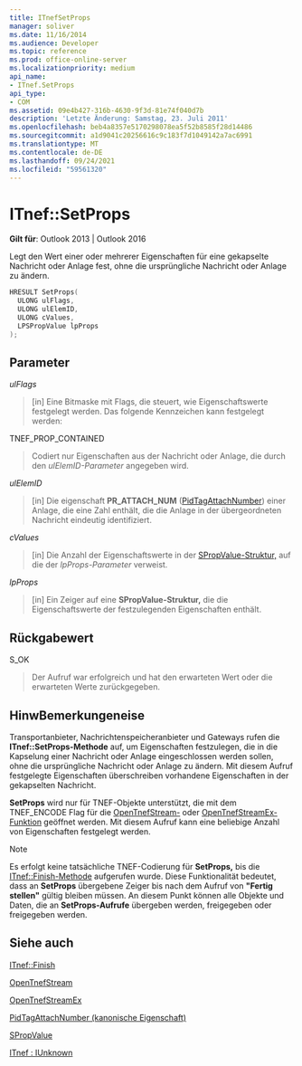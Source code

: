 ```yaml
---
title: ITnefSetProps
manager: soliver
ms.date: 11/16/2014
ms.audience: Developer
ms.topic: reference
ms.prod: office-online-server
ms.localizationpriority: medium
api_name:
- ITnef.SetProps
api_type:
- COM
ms.assetid: 09e4b427-316b-4630-9f3d-81e74f040d7b
description: 'Letzte Änderung: Samstag, 23. Juli 2011'
ms.openlocfilehash: beb4a8357e5170298078ea5f52b8585f28d14486
ms.sourcegitcommit: a1d9041c20256616c9c183f7d1049142a7ac6991
ms.translationtype: MT
ms.contentlocale: de-DE
ms.lasthandoff: 09/24/2021
ms.locfileid: "59561320"
---
```

# <a name="itnefsetprops"></a>ITnef::SetProps

  
  
**Gilt für**: Outlook 2013 | Outlook 2016 
  
Legt den Wert einer oder mehrerer Eigenschaften für eine gekapselte Nachricht oder Anlage fest, ohne die ursprüngliche Nachricht oder Anlage zu ändern. 
  
```cpp
HRESULT SetProps(
  ULONG ulFlags,
  ULONG ulElemID,
  ULONG cValues,
  LPSPropValue lpProps
);
```

## <a name="parameters"></a>Parameter

 _ulFlags_
  
> [in] Eine Bitmaske mit Flags, die steuert, wie Eigenschaftswerte festgelegt werden. Das folgende Kennzeichen kann festgelegt werden:
    
TNEF_PROP_CONTAINED 
  
> Codiert nur Eigenschaften aus der Nachricht oder Anlage, die durch den  _ulElemID-Parameter_ angegeben wird. 
    
 _ulElemID_
  
> [in] Die eigenschaft **PR_ATTACH_NUM** ([PidTagAttachNumber](pidtagattachnumber-canonical-property.md)) einer Anlage, die eine Zahl enthält, die die Anlage in der übergeordneten Nachricht eindeutig identifiziert.
    
 _cValues_
  
> [in] Die Anzahl der Eigenschaftswerte in der [SPropValue-Struktur,](spropvalue.md) auf die der  _lpProps-Parameter_ verweist. 
    
 _lpProps_
  
> [in] Ein Zeiger auf eine **SPropValue-Struktur,** die die Eigenschaftswerte der festzulegenden Eigenschaften enthält. 
    
## <a name="return-value"></a>Rückgabewert

S_OK 
  
> Der Aufruf war erfolgreich und hat den erwarteten Wert oder die erwarteten Werte zurückgegeben.
    
## <a name="remarks"></a>HinwBemerkungeneise

Transportanbieter, Nachrichtenspeicheranbieter und Gateways rufen die **ITnef::SetProps-Methode** auf, um Eigenschaften festzulegen, die in die Kapselung einer Nachricht oder Anlage eingeschlossen werden sollen, ohne die ursprüngliche Nachricht oder Anlage zu ändern. Mit diesem Aufruf festgelegte Eigenschaften überschreiben vorhandene Eigenschaften in der gekapselten Nachricht. 
  
 **SetProps** wird nur für TNEF-Objekte unterstützt, die mit dem TNEF_ENCODE Flag für die [OpenTnefStream-](opentnefstream.md) oder [OpenTnefStreamEx-Funktion](opentnefstreamex.md) geöffnet werden. Mit diesem Aufruf kann eine beliebige Anzahl von Eigenschaften festgelegt werden. 
  
> [!NOTE]
> Es erfolgt keine tatsächliche TNEF-Codierung für **SetProps,** bis die [ITnef::Finish-Methode](itnef-finish.md) aufgerufen wurde. Diese Funktionalität bedeutet, dass an **SetProps** übergebene Zeiger bis nach dem Aufruf von **"Fertig stellen"** gültig bleiben müssen. An diesem Punkt können alle Objekte und Daten, die an **SetProps-Aufrufe** übergeben werden, freigegeben oder freigegeben werden. 
  
## <a name="see-also"></a>Siehe auch



[ITnef::Finish](itnef-finish.md)
  
[OpenTnefStream](opentnefstream.md)
  
[OpenTnefStreamEx](opentnefstreamex.md)
  
[PidTagAttachNumber (kanonische Eigenschaft)](pidtagattachnumber-canonical-property.md)
  
[SPropValue](spropvalue.md)
  
[ITnef : IUnknown](itnefiunknown.md)

